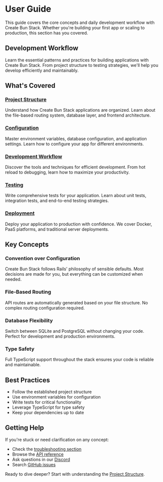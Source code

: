 # User Guide

This guide covers the core concepts and daily development workflow with Create Bun Stack. Whether you're building your first app or scaling to production, this section has you covered.

## Development Workflow

Learn the essential patterns and practices for building applications with Create Bun Stack. From project structure to testing strategies, we'll help you develop efficiently and maintainably.

## What's Covered

### [Project Structure](/docs/guide/project-structure)
Understand how Create Bun Stack applications are organized. Learn about the file-based routing system, database layer, and frontend architecture.

### [Configuration](/docs/guide/configuration)
Master environment variables, database configuration, and application settings. Learn how to configure your app for different environments.

### [Development Workflow](/docs/guide/development)
Discover the tools and techniques for efficient development. From hot reload to debugging, learn how to maximize your productivity.

### [Testing](/docs/guide/testing)
Write comprehensive tests for your application. Learn about unit tests, integration tests, and end-to-end testing strategies.

### [Deployment](/docs/guide/deployment)
Deploy your application to production with confidence. We cover Docker, PaaS platforms, and traditional server deployments.

## Key Concepts

### Convention over Configuration
Create Bun Stack follows Rails' philosophy of sensible defaults. Most decisions are made for you, but everything can be customized when needed.

### File-Based Routing
API routes are automatically generated based on your file structure. No complex routing configuration required.

### Database Flexibility
Switch between SQLite and PostgreSQL without changing your code. Perfect for development and production environments.

### Type Safety
Full TypeScript support throughout the stack ensures your code is reliable and maintainable.

## Best Practices

- Follow the established project structure
- Use environment variables for configuration
- Write tests for critical functionality
- Leverage TypeScript for type safety
- Keep your dependencies up to date

## Getting Help

If you're stuck or need clarification on any concept:

- Check the [troubleshooting section](/docs/guide/development#troubleshooting)
- Browse the [API reference](/docs/api)
- Ask questions in our [Discord](https://discord.gg/bun-stack)
- Search [GitHub issues](https://github.com/your-repo/create-bun-stack/issues)

Ready to dive deeper? Start with understanding the [Project Structure](/docs/guide/project-structure).